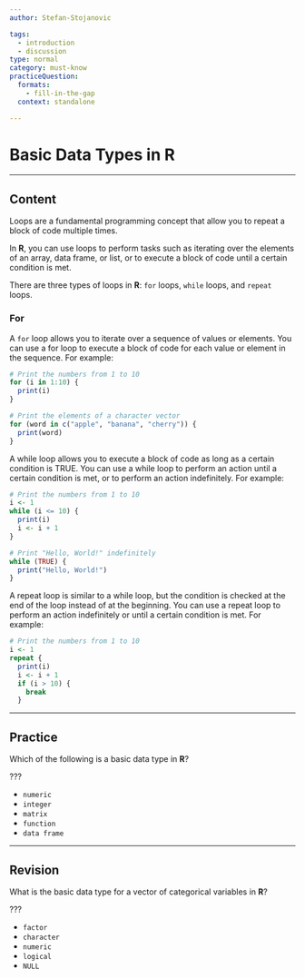 ```yaml
---
author: Stefan-Stojanovic

tags:
  - introduction
  - discussion
type: normal
category: must-know
practiceQuestion:
  formats:
    - fill-in-the-gap
  context: standalone

---
```


# Basic Data Types in R

---

## Content

Loops are a fundamental programming concept that allow you to repeat a block of code multiple times.

In **R**, you can use loops to perform tasks such as iterating over the elements of an array, data frame, or list, or to execute a block of code until a certain condition is met.

There are three types of loops in **R**: `for` loops, `while` loops, and `repeat` loops.

### For

A `for` loop allows you to iterate over a sequence of values or elements. You can use a for loop to execute a block of code for each value or element in the sequence. For example:
```r
# Print the numbers from 1 to 10
for (i in 1:10) {
  print(i)
}

# Print the elements of a character vector
for (word in c("apple", "banana", "cherry")) {
  print(word)
}
```

A while loop allows you to execute a block of code as long as a certain condition is TRUE. You can use a while loop to perform an action until a certain condition is met, or to perform an action indefinitely. For example:
```r
# Print the numbers from 1 to 10
i <- 1
while (i <= 10) {
  print(i)
  i <- i + 1
}

# Print "Hello, World!" indefinitely
while (TRUE) {
  print("Hello, World!")
}
```
A repeat loop is similar to a while loop, but the condition is checked at the end of the loop instead of at the beginning. You can use a repeat loop to perform an action indefinitely or until a certain condition is met. For example:
```r
# Print the numbers from 1 to 10
i <- 1
repeat {
  print(i)
  i <- i + 1
  if (i > 10) {
    break
  }
```



---
## Practice

Which of the following is a basic data type in **R**?

???

- `numeric`
- `integer`
- `matrix`
- `function`
- `data frame`

---
## Revision

What is the basic data type for a vector of categorical variables in **R**?

???

- `factor`
- `character`
- `numeric`
- `logical`
- `NULL`